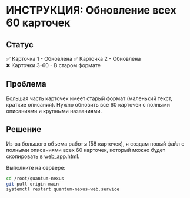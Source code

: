 # ИНСТРУКЦИЯ: Обновление всех 60 карточек

## Статус
✅ Карточка 1 - Обновлена
✅ Карточка 2 - Обновлена  
❌ Карточки 3-60 - В старом формате

## Проблема
Большая часть карточек имеет старый формат (маленький текст, краткие описания). Нужно обновить все 60 карточек с полными описаниями и крупными названиями.

## Решение
Из-за большого объема работы (58 карточек), я создам новый файл с полными описаниями всех 60 карточек, который можно будет скопировать в web_app.html.

Выполните на сервере:
```bash
cd /root/quantum-nexus
git pull origin main
systemctl restart quantum-nexus-web.service
```





